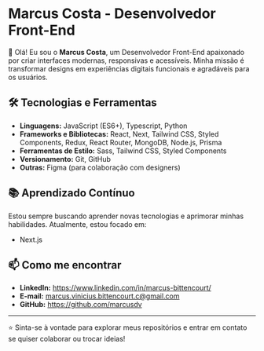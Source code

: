 # Marcus Costa - Desenvolvedor Front-End

👋 Olá! Eu sou o **Marcus Costa**, um Desenvolvedor Front-End apaixonado por criar interfaces modernas, responsivas e acessíveis. Minha missão é transformar designs em experiências digitais funcionais e agradáveis para os usuários.

## 🛠️ Tecnologias e Ferramentas

- **Linguagens:** JavaScript (ES6+), Typescript, Python
- **Frameworks e Bibliotecas:** React, Next, Tailwind CSS, Styled Components, Redux,  React Router, MongoDB, Node.js, Prisma
- **Ferramentas de Estilo:** Sass, Tailwind CSS, Styled Components
- **Versionamento:** Git, GitHub
- **Outras:** Figma (para colaboração com designers)

## 📚 Aprendizado Contínuo

Estou sempre buscando aprender novas tecnologias e aprimorar minhas habilidades. Atualmente, estou focado em:
- Next.js

## 📫 Como me encontrar

- **LinkedIn:** https://www.linkedin.com/in/marcus-bittencourt/
- **E-mail:** marcus.vinicius.bittencourt.c@gmail.com
- **GitHub:** https://github.com/marcusdv

---

⭐ Sinta-se à vontade para explorar meus repositórios e entrar em contato se quiser colaborar ou trocar ideias!